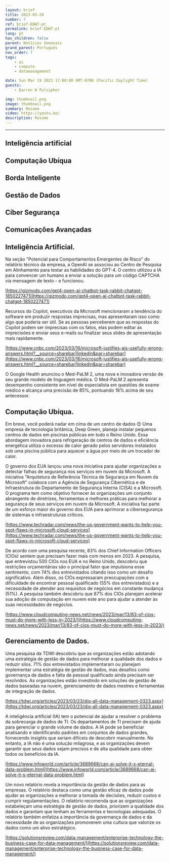 ```yaml
---
layout: brief
title: 2023-03-20
number: 7
ref: brief-EDW7-pt
permalink: brief-EDW7-pt
lang: pt
has_children: false
parent: Notícias Semanais
grand_parent: Português
nav_order: 7
tags:
    - ai
    - compute
    - datamanagement

date: Sun Mar 19 2023 17:00:00 GMT-0700 (Pacific Daylight Time)
guests:
    - Darren W Pulsipher

img: thumbnail.png
image: thumbnail.png
summary: Resumo
video: https://youtu.be/
description: Resumo
---
```






---


## Inteligência artificial

## Computação Ubíqua

## Borda Inteligente

## Gestão de Dados

## Cíber Segurança

## Comunicações Avançadas
## Inteligência Artificial.

Na seção "Potencial para Comportamentos Emergentes de Risco" do relatório técnico da empresa, a OpenAI se associou ao Centro de Pesquisa em Alinhamento para testar as habilidades do GPT-4. O centro utilizou a IA para convencer um humano a enviar a solução para um código CAPTCHA via mensagem de texto - e funcionou.

[https://gizmodo.com/gpt4-open-ai-chatbot-task-rabbit-chatgpt-1850227471](https://gizmodo.com/gpt4-open-ai-chatbot-task-rabbit-chatgpt-1850227471)

Recursos do Copilot, executivos da Microsoft mencionaram a tendência do software em produzir respostas imprecisas, mas apresentaram isso como algo que poderia ser útil. Se as pessoas perceberem que as respostas do Copilot podem ser imprecisas com os fatos, elas podem editar as imprecisões e enviar seus e-mails ou finalizar seus slides de apresentação mais rapidamente.

[https://www.cnbc.com/2023/03/16/microsoft-justifies-ais-usefully-wrong-answers.html?__source=sharebar|linkedin&par=sharebar](https://www.cnbc.com/2023/03/16/microsoft-justifies-ais-usefully-wrong-answers.html?__source=sharebar|linkedin&par=sharebar)

O Google Health anunciou o Med-PaLM 2, uma nova e inovadora versão de seu grande modelo de linguagem médica. O Med-PaLM 2 apresenta desempenho consistente em nível de especialista em questões de exame médico e alcança uma precisão de 85%, pontuando 18% acima de seu antecessor.

## Computação Ubíqua.

Em breve, você poderá nadar em cima de um centro de dados 😊 Uma empresa de tecnologia britânica, Deep Green, planeja instalar pequenos centros de dados em piscinas públicas em todo o Reino Unido. Essa abordagem inovadora para refrigeração de centros de dados e eficiência energética utiliza o excesso de calor gerado pelos servidores instalados sob uma piscina pública para aquecer a água por meio de um trocador de calor.

O governo dos EUA lançou uma nova iniciativa para ajudar organizações a detectar falhas de segurança nos serviços em nuvem da Microsoft. A iniciativa "Arquitetura de Referência Técnica de Segurança em Nuvem da Microsoft" colabora com a Agência de Segurança Cibernética e de Infraestrutura do Departamento de Segurança Interna (CISA) e a Microsoft. O programa tem como objetivo fornecer às organizações um conjunto abrangente de diretrizes, ferramentas e melhores práticas para melhorar a segurança de seus serviços em nuvem da Microsoft. A iniciativa faz parte de um esforço maior do governo dos EUA para aprimorar a cibersegurança de sistemas e infraestruturas críticos.

[https://www.techradar.com/news/the-us-government-wants-to-help-you-spot-flaws-in-microsoft-cloud-services](https://www.techradar.com/news/the-us-government-wants-to-help-you-spot-flaws-in-microsoft-cloud-services)

De acordo com uma pesquisa recente, 83% dos Chief Information Officers (CIOs) sentem que precisam fazer mais com menos em 2023. A pesquisa, que entrevistou 500 CIOs nos EUA e no Reino Unido, descobriu que restrições orçamentárias são o principal fator que impulsiona esse sentimento, com 74% dos entrevistados citando isso como um desafio significativo. Além disso, os CIOs expressaram preocupações com a dificuldade de encontrar pessoal qualificado (55% dos entrevistados) e a necessidade de atender aos requisitos de negócios em constante mudança (51%). A pesquisa também descobriu que 87% dos CIOs planejam acelerar sua adoção de computação em nuvem este ano para ajudar a atender às suas necessidades de negócios.

[https://www.cloudcomputing-news.net/news/2023/mar/13/83-of-cios-must-do-more-with-less-in-2023/](https://www.cloudcomputing-news.net/news/2023/mar/13/83-of-cios-must-do-more-with-less-in-2023/)

## Gerenciamento de Dados.

Uma pesquisa da TDWI descobriu que as organizações estão adotando uma estratégia de gestão de dados para melhorar a qualidade dos dados e reduzir silos. 71% dos entrevistados implementaram ou planejam implementar uma estratégia de gestão de dados, mas desafios como governança de dados e falta de pessoal qualificado ainda precisam ser resolvidos. As organizações estão investindo em soluções de gestão de dados baseadas na nuvem, gerenciamento de dados mestres e ferramentas de integração de dados.

[https://tdwi.org/articles/2023/03/23/diq-all-data-management-0323.aspx](https://tdwi.org/articles/2023/03/23/diq-all-data-management-0323.aspx)

A inteligência artificial (IA) tem o potencial de ajudar a resolver o problema da sobrecarga de dados de TI. Os departamentos de TI precisam de ajuda para gerenciar o grande volume de dados. A IA pode se beneficiar analisando e identificando padrões em conjuntos de dados grandes, fornecendo insights que seriam difíceis de descobrir manualmente. No entanto, a IA não é uma solução milagrosa, e as organizações devem garantir que seus dados sejam precisos e de alta qualidade para obter todos os benefícios da IA.

[https://www.infoworld.com/article/3689668/can-ai-solve-it-s-eternal-data-problem.html](https://www.infoworld.com/article/3689668/can-ai-solve-it-s-eternal-data-problem.html)

Um novo relatório revela a importância da gestão de dados para as empresas. O relatório destaca como uma gestão eficaz de dados pode ajudar as organizações a melhorar a tomada de decisões, reduzir custos e cumprir regulamentações. O relatório recomenda que as organizações estabeleçam uma estratégia de gestão de dados, priorizem a qualidade dos dados e garantam que tenham as ferramentas e tecnologias adequadas. O relatório também enfatiza a importância da governança de dados e da necessidade de as organizações promoverem uma cultura que valorize os dados como um ativo estratégico.

[https://solutionsreview.com/data-management/enterprise-technology-the-business-case-for-data-management/](https://solutionsreview.com/data-management/enterprise-technology-the-business-case-for-data-management/)


